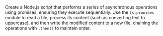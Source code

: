 Create a Node.js script that performs a series of asynchronous operations using promises, ensuring they execute sequentially. Use the `fs.promises` module to read a file, process its content (such as converting text to uppercase), and then write the modified content to a new file, chaining the operations with `.then()` to maintain order.

